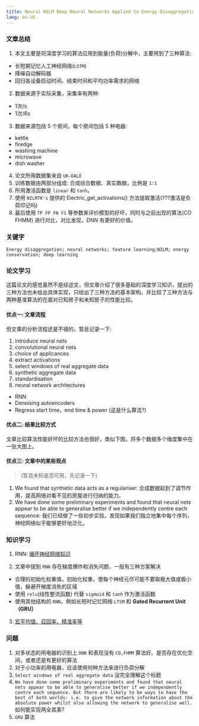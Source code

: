 ```yaml
---
title: Neural NILM Deep Neural Networks Applied to Energy Disaggregation
lang: en-US
---
```

### 文章总结
1. 本文主要是将深度学习的算法应用到能量(负荷)分解中，主要用到了三种算法:
  + 长短期记忆人工神经网络(`LSTM`)
  + 降噪自动解码器
  + 回归各设备启动时间、结束时间和平均功率需求的网络

2. 数据来源于实际采集，采集率有两种:
  + 1次/s
  + 1次/6s

3. 数据来源包括 5 个房间，每个房间包括 5 种电器:
  + kettle
  + firedge
  + washing machine
  + microwave
  + dish washer
  
4. 论文所用数据集来自 `UK-DALE`
5. 训练数据由两部分组成: 合成综合数据、真实数据，比例是 `1:1`
6. 所用激活函数是 `linear` 和 `tanh`。
7. 使用 `NILMTK's` 提供的 Electric_get_activations() 方法提取激活(???激活是负荷印记吗)
8. 最后使用 `TP FP FN F1` 等参数来评价模型的好坏，同时与之前出现的算法(CO FHMM) 进行对比，对比发现，DNN 有更好的价值。

### 关键字
`Energy disaggregation; neural networks; feature learning;NILM; energy conservation; deep learning`


### 论文学习
这篇论文的感觉虽然不是综述文，但文章介绍了很多基础的深度学习知识，提出的三种方法也未给出具体实现，只给出了三种方法的基本架构，并比较了三种方法与两种基准算法的在面对已知房子和未知房子的性能比较。
#### 优点一: 文章流程
但文章的分析流程还是不错的，暂且记录一下:
1. introduce neural nets
2. convolutional neural nets
3. choice of applicances
4. extract activations
5. select windows of real aggregate data
6. synthetic aggregate data
7. standardisation
8. neural network architectures
  + RNN
  + Denoising autoencoders
  + Regress start time，end time & power (这是什么算法?)

#### 优点二: 结果比较方式
文章比较算法性能好坏的比较方法也很好，类似下图，将多个数据多个维度集中在一张大图上。

<template>
  <img :src="$withBase('/images/figure3.png')"alt="双向rnn">
</template>

#### 优点三: 文章中的某些观点
> (暂且未知是否可用，先记录一下)
1. We found that synthetic data acts as a regulariser: 合成数据起到了调节作用，提高网络对看不见的房屋进行归纳的能力。
2. We have done some preliminary experiments and found that neural nets appear to be able to generalise better if we independently centre each sequence:  我们已经做了一些初步实验，发现如果我们独立地集中每个序列，神经网络似乎能够更好地泛化。

### 知识学习
1. RNN: [循环神经网络知识](../knowledge/rnn.md)

2. 文章中提到 `RNN` 存在梯度爆炸和消失问题，一般有三种方案解决
  + 合理的初始化权重值。初始化权重，使每个神经元尽可能不要取极大值或极小值，躲避开梯度消失的区域
  + 使用 `relu`(线性整流函数) 代替 `sigmoid` 和 `tanh` 作为激活函数
  + 使用其他结构的 `RNN`，例如长短时记忆网络 `LTSM` 和 **Gated Recurrent Unit（GRU）**

3. [宏平均值、召回率、精准率等](../knowledge/TPFPFNTNF1.md)

### 问题
1. 对多状态的用电器的识别上 `DNN` 和表现没有 `CO,FHMM` 算法好。是否存在优化空间，或者还是有更好的算法
2. 对于小功率的用电器，应该使用何种方法来进行负荷分解
3. `Select windows of real aggregate data` 没完全理解这个标题
4. `We have done some preliminary experiments and found that neural nets appear to be able to generalise better if we independently centre each sequence. But there are likely to be ways to have the best of both worlds: i.e. to give the network information about the absolute power whilst also allowing the network to generalise well.` 如何能实现两全其美?
5. `GRU` 算法